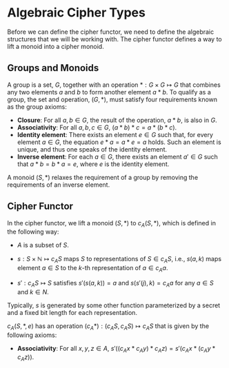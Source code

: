 # Algebraic Cipher Types

Before we can define the cipher functor, we need to define the algebraic
structures that we will be working with. The cipher functor defines a way to
lift a monoid into a cipher monoid.

## Groups and Monoids

A group is a set, $G$, together with an operation $* : G \times G \mapsto G$
that combines any two elements $a$ and $b$ to form another element $a*b$. To
qualify as a group, the set and operation, $(G, *)$, must satisfy four
requirements known as the group axioms:

- **Closure**: For all $a,b \in G$, the result of the operation, $a*b$, is also in $G$.
- **Associativity**: For all $a,b,c \in G$, $(a*b)*c = a*(b*c)$.
- **Identity element**: There exists an element $e \in G$ such that, for every
element $a \in G$, the equation $e*a = a*e = a$ holds. Such an element is
unique, and thus one speaks of the identity element.
- **Inverse element**: For each $a \in G$, there exists an element $a' \in G$
such that $a*b=b*a=e$, where $e$ is the identity element.

A monoid $(S,*)$ relaxes the requirement of a group by removing the requirements
of an inverse element.

## Cipher Functor

In the cipher functor, we lift a monoid $(S,*)$ to $c_A(S,*)$, which
is defined in the following way:

- $A$ is a subset of $S$.

- $s : S \times \mathbb{N} \mapsto c_A S$ maps $S$ to representations of $S \in c_A S$, i.e., $s(a,k)$ maps element $a \in S$ to the $k$-th representation of $a \in c_A a$.

- $s' : c_A S \mapsto S$ satisfies $s'(s(a,k))=a$ and $s(s'(j),k)=c_A a$ for any $a \in S$ and $k \in N$.

Typically, $s$ is generated by some other function parameterized by a
secret and a fixed bit length for each representation.

$c_A(S,*,e)$ has an operation $(c_A *) : (c_A S, c_A S) \mapsto c_A S$ that is given by the following axioms:

- **Associativity**: For all $x,y,z \in A$, $s'((c_A x*c_A y)*c_A z) = s'(c_A x*(c_A y*c_A z))$.
